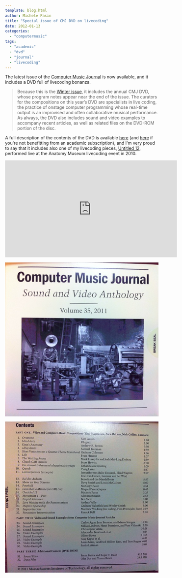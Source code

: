 ```yaml
---
template: blog.html
author: Michele Pasin
title: "Special issue of CMJ DVD on livecoding"
date: 2012-01-13
categories: 
  - "computermusic"
tags: 
  - "academic"
  - "dvd"
  - "journal"
  - "livecoding"
---
```


The latest issue of the [Computer Music Journal](http://www.mitpressjournals.org/loi/comj?ai=sj&mi=0&af=R) is now available, and it includes a DVD full of livecoding bonanza.

> Because this is the [Winter issue](http://www.mitpressjournals.org/toc/comj/35/4), it includes the annual CMJ DVD, whose program notes appear near the end of the issue. The curators for the compositions on this year’s DVD are specialists in live coding, the practice of onstage computer programming whose real-time output is an improvised and often collaborative musical performance. As always, the DVD also includes sound and video examples to accompany recent articles, as well as related files on the DVD-ROM portion of the disc.

A full description of the contents of the DVD is available [here](http://muse.jhu.edu/journals/computer_music_journal/v035/35.4.notes.html) (and [here](http://www.mitpressjournals.org/doi/abs/10.1162/COMJ_x_00112) if you're not benefitting from an academic subscription), and I'm very proud to say that it includes also one of my livecoding pieces, [Untitled 12](http://www.michelepasin.org/music/atmevent/), performed live at the Anatomy Museum livecoding event in 2010.

<iframe width="560" height="315" src="https://www.youtube.com/embed/8GHclRJAoE0" title="YouTube video player" frameborder="0" allow="accelerometer; autoplay; clipboard-write; encrypted-media; gyroscope; picture-in-picture" allowfullscreen></iframe>

[![CMJ dvd - front](../../img/6688959507_ea2797cc1f.jpg)](http://www.flickr.com/photos/mikele/6688959507/ "CMJ dvd - front by MagIcReBirth, on Flickr")

[![CMJ dvd - back](../../img/6688959057_6aa2de5fbc.jpg)](http://www.flickr.com/photos/mikele/6688959057/ "CMJ dvd - back by MagIcReBirth, on Flickr")
